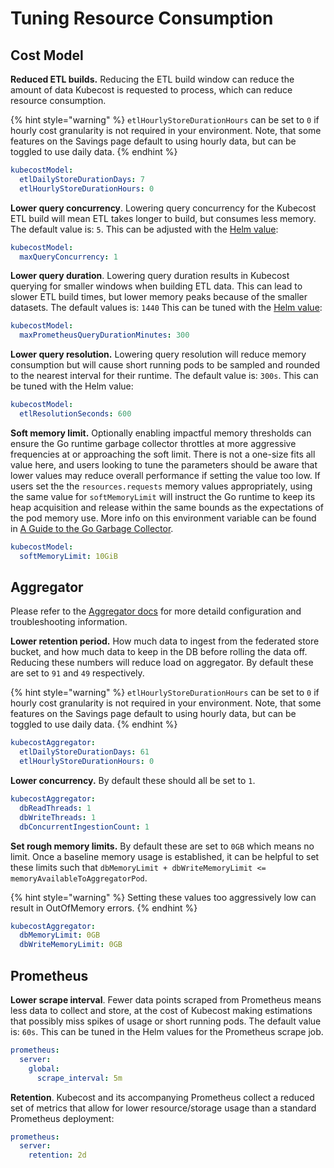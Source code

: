# Tuning Resource Consumption

## Cost Model

**Reduced ETL builds.** Reducing the ETL build window can reduce the amount of data Kubecost is requested to process, which can reduce resource consumption.

{% hint style="warning" %}
`etlHourlyStoreDurationHours` can be set to `0` if hourly cost granularity is not required in your environment. Note, that some features on the Savings page default to using hourly data, but can be toggled to use daily data.
{% endhint %}

```yaml
kubecostModel:
  etlDailyStoreDurationDays: 7
  etlHourlyStoreDurationHours: 0
```

**Lower query concurrency**. Lowering query concurrency for the Kubecost ETL build will mean ETL takes longer to build, but consumes less memory. The default value is: `5`. This can be adjusted with the [Helm value](https://github.com/kubecost/cost-analyzer-helm-chart/blob/v1.93.2/cost-analyzer/values.yaml#L272):

```yaml
kubecostModel:
  maxQueryConcurrency: 1
```

**Lower query duration**. Lowering query duration results in Kubecost querying for smaller windows when building ETL data. This can lead to slower ETL build times, but lower memory peaks because of the smaller datasets. The default values is: `1440` This can be tuned with the [Helm value](https://github.com/kubecost/cost-analyzer-helm-chart/blob/fa0b00de5a186e658ccb66792bcdc3b77c4170e9/cost-analyzer/templates/cost-analyzer-deployment-template.yaml#L817):

```yaml
kubecostModel:
  maxPrometheusQueryDurationMinutes: 300
```

**Lower query resolution.** Lowering query resolution will reduce memory consumption but will cause short running pods to be sampled and rounded to the nearest interval for their runtime. The default value is: `300s`. This can be tuned with the Helm value:

```yaml
kubecostModel:
  etlResolutionSeconds: 600
```

**Soft memory limit.**  Optionally enabling impactful memory thresholds can ensure the Go runtime garbage collector throttles at more aggressive frequencies at or approaching the soft limit. There is not a one-size fits all value here, and users looking to tune the parameters should be aware that lower values may reduce overall performance if setting the value too low. If users set the the `resources.requests` memory values appropriately, using the same value for `softMemoryLimit` will instruct the Go runtime to keep its heap acquisition and release within the same bounds as the expectations of the pod memory use. More info on this environment variable can be found in [A Guide to the Go Garbage Collector](https://tip.golang.org/doc/gc-guide).

```yaml
kubecostModel:
  softMemoryLimit: 10GiB
```

## Aggregator

Please refer to the [Aggregator docs](/install-and-configure/install/multi-cluster/federated-etl/aggregator.md) for more detaild configuration and troubleshooting information.

**Lower retention period.** How much data to ingest from the federated store bucket, and how much data to keep in the DB before rolling the data off. Reducing these numbers will reduce load on aggregator. By default these are set to `91` and `49` respectively.

{% hint style="warning" %}
`etlHourlyStoreDurationHours` can be set to `0` if hourly cost granularity is not required in your environment. Note, that some features on the Savings page default to using hourly data, but can be toggled to use daily data.
{% endhint %}

```yaml
kubecostAggregator:
  etlDailyStoreDurationDays: 61
  etlHourlyStoreDurationHours: 0
```

**Lower concurrency.** By default these should all be set to `1`.

```yaml
kubecostAggregator:
  dbReadThreads: 1
  dbWriteThreads: 1
  dbConcurrentIngestionCount: 1
```

**Set rough memory limits.** By default these are set to `0GB` which means no limit. Once a baseline memory usage is established, it can be helpful to set these limits such that `dbMemoryLimit + dbWriteMemoryLimit <= memoryAvailableToAggregatorPod`.

{% hint style="warning" %}
Setting these values too aggressively low can result in OutOfMemory errors.
{% endhint %}

```yaml
kubecostAggregator:
  dbMemoryLimit: 0GB
  dbWriteMemoryLimit: 0GB
```

## Prometheus

**Lower scrape interval**. Fewer data points scraped from Prometheus means less data to collect and store, at the cost of Kubecost making estimations that possibly miss spikes of usage or short running pods. The default value is: `60s`. This can be tuned in the Helm values for the Prometheus scrape job.

```yaml
prometheus:
  server:
    global:
      scrape_interval: 5m
```

**Retention**. Kubecost and its accompanying Prometheus collect a reduced set of metrics that allow for lower resource/storage usage than a standard Prometheus deployment:

```yaml
prometheus:
  server:
    retention: 2d
```
